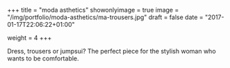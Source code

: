 +++
title = "moda asthetics"
showonlyimage = true
image = "/img/portfolio/moda-asthetics/ma-trousers.jpg"
draft = false
date = "2017-01-17T22:06:22+01:00"

weight = 4
+++

Dress, trousers or jumpsui? The perfect piece for the stylish woman who wants to be comfortable.
